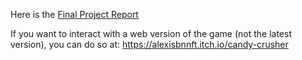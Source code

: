 Here is the [Final Project Report](AA_228_Final_Project.pdf)

If you want to interact with a web version of the game (not the latest version), you can do so at: https://alexisbnnft.itch.io/candy-crusher
